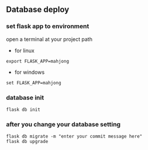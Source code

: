 ## Database deploy

### set flask app to environment
open a terminal at your project path
- for linux
```
export FLASK_APP=mahjong
```
- for windows
```
set FLASK_APP=mahjong
```

### database init
```
flask db init
```
### after you change your database setting
```
flask db migrate -m "enter your commit message here"
flask db upgrade
```